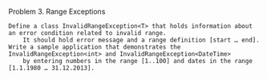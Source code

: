 ﻿Problem 3. Range Exceptions

    Define a class InvalidRangeException<T> that holds information about an error condition related to invalid range. 
		It should hold error message and a range definition [start … end].
    Write a sample application that demonstrates the InvalidRangeException<int> and InvalidRangeException<DateTime> 
		by entering numbers in the range [1..100] and dates in the range [1.1.1980 … 31.12.2013].
